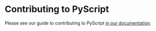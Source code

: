 # Contributing to PyScript

Please see our guide to contributing to PyScript
[in our documentation](https://docs.pyscript.net/latest/contributing/).